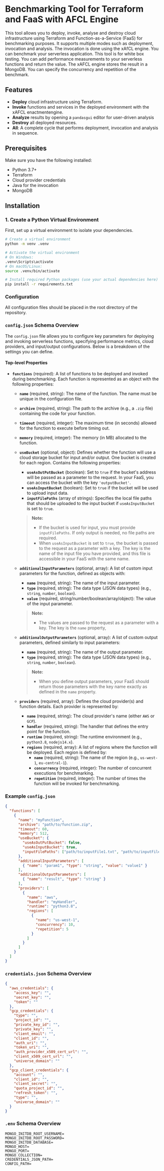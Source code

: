 # Benchmarking Tool for Terraform and FaaS with AFCL Engine

This tool allows you to deploy, invoke, analyse and destroy cloud infrastructure using Terraform and Function-as-a-Service (FaaS) for benchmarking purposes. It supports multiple modes such as deployment, invocation and analysis.
The invocation is done using the xAfCL engine. You can benchmark your serverless application. This tool is for white box testing. You can add performance measurements to your serverless functions and return the value. The xAFCL engine stores the result in a MongoDB.
You can specify the concurrency and repetition of the benchmark.
## Features

- **Deploy** cloud infrastructure using Terraform.
- **Invoke** functions and services in the deployed environment with the xAFCL enactmentengine.
- **Analyze** results by opening a `pandasgui` editor for user-driven analysis
- **Destroy** all deployed resources.
- **All**: A complete cycle that performs deployment, invocation and analysis in sequence.

## Prerequisites

Make sure you have the following installed:
- Python 3.7+
- Terraform
- Cloud provider credentials
- Java for the invocation
- MongoDB

## Installation

### 1. Create a Python Virtual Environment

First, set up a virtual environment to isolate your dependencies.

```bash
# Create a virtual environment
python -m venv .venv

# Activate the virtual environment
# On Windows:
.venv\Scripts\activate
# On macOS/Linux:
source .venv/bin/activate

# Install required Python packages (use your actual dependencies here)
pip install -r requirements.txt
```
### Configuration

All configuration files should be placed in the root directory of the repository.

### `config.json` Schema Overview

The `config.json` file allows you to configure key parameters for deploying and invoking serverless functions, specifying performance metrics, cloud providers, and input/output configurations. Below is a breakdown of the settings you can define.

#### Top-level Properties

- **`functions`** (required): A list of functions to be deployed and invoked during benchmarking. Each function is represented as an object with the following properties:

    - **`name`** (required, string): The name of the function. The name must be unique in the configuration file.
    - **`archive`** (required, string): The path to the archive (e.g., a `.zip` file) containing the code for your function.
    - **`timeout`** (required, integer): The maximum time (in seconds) allowed for the function to execute before timing out.
    - **`memory`** (required, integer): The memory (in MB) allocated to the function.
    - **`useBucket`** (optional, object): Defines whether the function will use a cloud storage bucket for input and/or output. One bucket is created for each region. Contains the following properties:

        - **`useAsOutPutBucket`** (boolean): Set to `true` if the bucket's address will be passed as a parameter to the request. In your FaaS, you can access the bucket with the key `'outputBucket'`.
        - **`useAsInputBucket`** (boolean): Set to `true` if the bucket will be used to upload input data.
        - **`inputFilePaths`** (array of strings): Specifies the local file paths that should be uploaded to the input bucket if `useAsInputBucket` is set to `true`.

      > **Note:**
      > - If the bucket is used for input, you must provide `inputFilePaths`. If only output is needed, no file paths are required.
      > - When `useAsInputBucket` is set to `true`, the bucket is passed to the request as a parameter with a key. The key is the name of the input file you have provided, and this file is accessible in your FaaS with the same name.

    - **`additionalInputParameters`** (optional, array): A list of custom input parameters for the function, defined as objects with:
        - **`name`** (required, string): The name of the input parameter.
        - **`type`** (required, string): The data type (JSON data types) (e.g., `string`, `number`, `boolean`).
        - **`value`** (required, string/number/boolean/array/object): The value of the input parameter.
      > **Note:**
      > - The values are passed to the request as a parameter with a key. The key is the `name` property,

    - **`additionalOutputParameters`** (optional, array): A list of custom output parameters, defined similarly to input parameters:
        - **`name`** (required, string): The name of the output parameter.
        - **`type`** (required, string): The data type (JSON data types) (e.g., `string`, `number`, `boolean`).

      > **Note:**
      > - When you define output parameters, your FaaS should return those parameters with the key name exactly as defined in the `name` property.

    - **`providers`** (required, array): Defines the cloud provider(s) and function details. Each provider is represented by:
        - **`name`** (required, string): The cloud provider's name (either `AWS` or `GCP`).
        - **`handler`** (required, string): The handler that defines the entry point for the function.
        - **`runtime`** (required, string): The runtime environment (e.g., `python3.8`, `nodejs14.x`).
        - **`regions`** (required, array): A list of regions where the function will be deployed. Each region is defined by:
            - **`name`** (required, string): The name of the region (e.g., `us-west-1`, `eu-central-1`).
            - **`concurrency`** (required, integer): The number of concurrent executions for benchmarking.
            - **`repetition`** (required, integer): The number of times the function will be invoked for benchmarking.

### Example `config.json`

```json
{
  "functions": [
    {
      "name": "myFunction",
      "archive": "path/to/function.zip",
      "timeout": 60,
      "memory": 512,
      "useBucket": {
        "useAsOutPutBucket": false,
        "useAsInputBucket": true,
        "inputFilePaths": ["path/to/inputFile1.txt", "path/to/inputFile2.txt"]
      },
      "additionalInputParameters": [
        { "name": "param1", "type": "string", "value": "value1" }
      ],
      "additionalOutputParameters": [
        { "name": "result", "type": "string" }
      ],
      "providers": [
        {
          "name": "aws",
          "handler": "myHandler",
          "runtime": "python3.8",
          "regions": [
            {
              "name": "us-west-1",
              "concurrency": 10,
              "repetition": 5
            }
          ]
        }
      ]
    }
  ]
}
```
### `credentials.json` Schema Overview
```json
{
  "aws_credentials": {
    "access_key": "",
    "secret_key": "",
    "token": ""
  },
  "gcp_credentials": {
    "type": "",
    "project_id": "",
    "private_key_id": "",
    "private_key": "",
    "client_email": "",
    "client_id": "",
    "auth_uri": "",
    "token_uri": "",
    "auth_provider_x509_cert_url": "",
    "client_x509_cert_url": "",
    "universe_domain": ""
  },
  "gcp_client_credentials": {
    "account": "",
    "client_id": "",
    "client_secret": "",
    "quota_project_id": "",
    "refresh_token": "",
    "type": "",
    "universe_domain": ""
  }
}
```
### `.env` Schema Overview
```properties
MONGO_INITDB_ROOT_USERNAME=
MONGO_INITDB_ROOT_PASSWORD=
MONGO_INITDB_DATABASE=
MONGO_HOST=
MONGO_PORT=
MONGO_COLLECTION=
CREDENTIALS_JSON_PATH=
CONFIG_PATH=
```